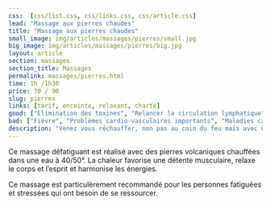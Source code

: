 ```yaml
---
css:  [css/list.css, css/links.css, css/article.css]
lead: "Massage aux pierres chaudes"
title: "Massage aux pierres chaudes"
small_image: img/articles/massages/pierres/small.jpg
big_image: img/articles/massages/pierres/big.jpg
layout: article
section: massages
section_title: Massages
permalink: massages/pierres.html
time: 1h /1h30
price: 70 / 90
slug: pierres
links: [tarif, enceinte, relaxant, charte]
good: ["Elimination des toxines", "Relancer la circulation lymphatique", "Oxygénation des tissus", "Décontraction musculaire", "Lâcher prise", "Améliorer la qualité du sommeil"]
bad: ["Fièvre", "Problèmes cardio-vasculaires importants", "Maladies cardiaques", "Affections cutanées (eczéma, psoriasis)", "Femmes enceintes"]
description: "Venez vous réchauffer, non pas au coin du feu mais avec un bon massage aux pierres chaudes! La chaleur diffusée par les pierres volcaniques vous détendra en profondeur!"
---
```

Ce massage défatiguant est réalisé avec des
pierres volcaniques chauffées dans une eau
à 40/50°.
La chaleur favorise une détente musculaire,
relaxe le corps et l’esprit et harmonise les
énergies.

Ce massage est particulèrement recommandé
pour les personnes fatiguées et stressées qui ont
besoin de se ressourcer.



